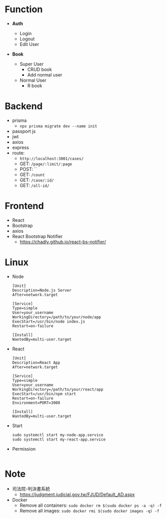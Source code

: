 # Function

- **Auth**

  - Login
  - Logout
  - Edit User

- **Book**

  - Super User
    - CRUD book
    - Add normal user
  - Normal User
    - R book

# Backend

- prisma
  - `npx prisma migrate dev --name init`
- passport js
- jwt
- axios
- express
- route:
  - `http://localhost:3001/cases/`
  - GET: `/page/:limit/:page`
  - POST: ``
  - GET: `/count`
  - GET: `/case/:id/`
  - GET: `/all-id/`

# Frontend

- React
- Bootstrap
- axios
- React Bootstrap Notifier
  - https://chadly.github.io/react-bs-notifier/

# Linux

- Node

  ```
  [Unit]
  Description=Node.js Server
  After=network.target

  [Service]
  Type=simple
  User=your_username
  WorkingDirectory=/path/to/your/node/app
  ExecStart=/usr/bin/node index.js
  Restart=on-failure

  [Install]
  WantedBy=multi-user.target

  ```

- React

  ```
  [Unit]
  Description=React App
  After=network.target

  [Service]
  Type=simple
  User=your_username
  WorkingDirectory=/path/to/your/react/app
  ExecStart=/usr/bin/npm start
  Restart=on-failure
  Environment=PORT=3000

  [Install]
  WantedBy=multi-user.target

  ```

- Start

  ```
  sudo systemctl start my-node-app.service
  sudo systemctl start my-react-app.service
  ```

- Permission

  ```

  ```

# Note

- 司法院-判決書系統
  - https://judgment.judicial.gov.tw/FJUD/Default_AD.aspx
- Docker
  - Remove all containers: `sudo docker rm $(sudo docker ps -a -q) -f`
  - Remove all images: `sudo docker rmi $(sudo docker images -q) -f`
